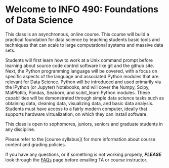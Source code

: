 # Welcome to INFO 490: Foundations of Data Science #

This class is an asynchronous, online course. This course will build a practical foundation for data science
by teaching students basic tools and techniques that can scale to large computational systems and massive data sets.

Students will first learn how to work at a Unix command prompt before learning about source code control software 
like git and the github site. Next, the Python programming language will be covered, with a focus on specific aspects
of the language and associated Python modules that are relevant for Data Science. Python will be introduced and used
primarily via the IPython (or Jupyter) Notebooks, and will cover the Numpy, Scipy, MatPlotlib, Pandas, Seaborn, and
scikit_learn Python modules. These capabilities will be demonstrated through simple data science tasks such as obtaining data,
cleaning data, visualizing data, and basic data analysis. Students must have access to a fairly modern computer, ideally 
that supports hardware virtualization, on which they can install software. 

This class is open to sophomores, juniors, seniors and graduate students in any discipline.

Please refer to the [course syllabus]( for more information about course content and grading policies.

If you have any questions, or if something is not working properly, ***PLEASE*** look through the [FAQs](wiki) page before emailing 
TA or course instructor.
